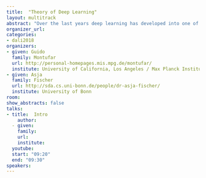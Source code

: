 ```yaml
---
title:  "Theory of Deep Learning"
layout: multitrack
abstract: "Over the last years deep learning has developed into one of the most important areas of machine learning leading to breakthroughs in various applied fields like image and natural language processing or machine translation. These numerous advances on practical side are accompanied by a rather limited but growing theoretical understanding. Important questions relating to the representational power of the models, the interpretability of the solutions obtained, the stability and understanding of the stochastic optimization process, the generalization performance of deep neural networks, and new mathematical frameworks to learn generative models - just to name some - require us to delve deeper into the mathematics underlying the field of deep learning. In this workshop we will discuss recent achievements, status quo, and open questions regarding our theoretical understanding of deep learning." 
organizer_url: 
categories:
- dali2018
organizers:
- given: Guido 
  family: Montufar
  url: http://personal-homepages.mis.mpg.de/montufar/
  institute: University of California, Los Angeles / Max Planck Institute for Mathematics in the Sciences
- given: Asja 
  family: Fischer
  url: http://sda.cs.uni-bonn.de/people/dr-asja-fischer/
  institute: University of Bonn 
room: 
show_abstracts: false
talks:
- title:  Intro
    author:
  - given:  
    family: 
    url: 
    institute: 
  youtube:
  start: "09:20"
  end: "09:30"
speakers:
---
```

